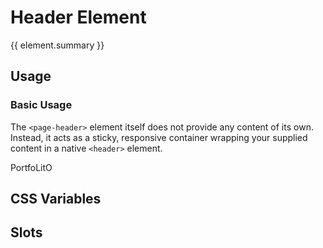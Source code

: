 <script setup>
import {inject} from "vue";
const element = inject("manifest").for("page", "header");
</script>

<style scoped>
.demo :deep(.content) {
  padding: 4px;
}

page-header {
  position: sticky;
  --header-bgColor: var(--vp-c-white);

  .dark & {
    --header-bgColor: var(--vp-c-bg-alt);
  }
}
</style>

# Header Element

{{ element.summary }}

## Usage

### Basic Usage

The `<page-header>` element itself does not provide any content of its own.
Instead, it acts as a sticky, responsive container wrapping your supplied content in a native `<header>` element.

<demo>
  <page-header>PortfoLitO</page-header>
  <template #snippet>
    <body>
      {{preview}}
      <page-main>
        <!-- Your Content -->
      </page-main>
    </body>
  </template>
</demo>

## CSS Variables

<declaration :rows="element.cssProperties" />

## Slots

<declaration :rows="element.slots" />